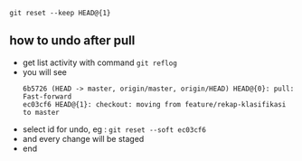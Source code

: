 `git reset --keep HEAD@{1}`

## how to undo after pull

- get list activity with command `git reflog`
- you will see 
    ```
    6b5726 (HEAD -> master, origin/master, origin/HEAD) HEAD@{0}: pull: Fast-forward
    ec03cf6 HEAD@{1}: checkout: moving from feature/rekap-klasifikasi to master
    ```
- select id for undo, eg : `git reset --soft ec03cf6`
- and every change will be staged
- end